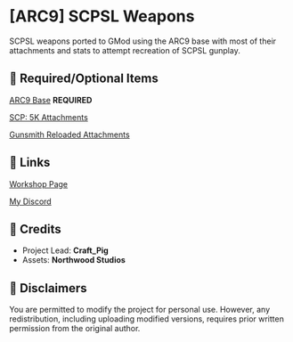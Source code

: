 # [ARC9] SCPSL Weapons
SCPSL weapons ported to GMod using the ARC9 base with most of their attachments and stats to attempt recreation of SCPSL gunplay.

## 🔽 Required/Optional Items
[ARC9 Base](https://steamcommunity.com/sharedfiles/filedetails/?id=2910505837&searchtext=arc9) **REQUIRED**

[SCP: 5K Attachments](https://steamcommunity.com/sharedfiles/filedetails/?id=3283007368)

[Gunsmith Reloaded Attachments](https://steamcommunity.com/workshop/filedetails/?id=2910537020) 
## 🔽 Links
[Workshop Page](https://steamcommunity.com/sharedfiles/filedetails/?id=3308554796)

[My Discord](https://discord.gg/2vwdkHzcYv)

## 🔽 Credits
- Project Lead: **Craft_Pig**
- Assets: **Northwood Studios**

## 🔽 Disclaimers
You are permitted to modify the project for personal use. However, any redistribution, including uploading modified versions, requires prior written permission from the original author.
